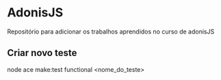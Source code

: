 # AdonisJS

Repositório para adicionar os trabalhos aprendidos no curso de adonisJS

## Criar novo teste

node ace make:test functional <nome_do_teste>

